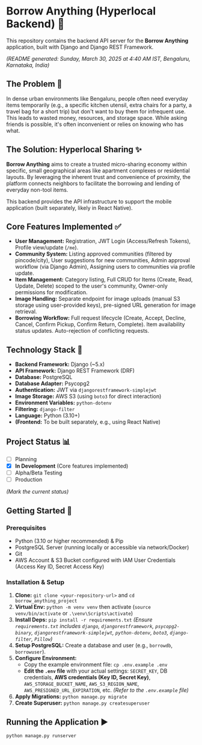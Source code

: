 # Borrow Anything (Hyperlocal Backend) 🤝

This repository contains the backend API server for the **Borrow Anything** application, built with Django and Django REST Framework.

*(README generated: Sunday, March 30, 2025 at 4:40 AM IST, Bengaluru, Karnataka, India)*

## The Problem 🤔

In dense urban environments like Bengaluru, people often need everyday items temporarily (e.g., a specific kitchen utensil, extra chairs for a party, a travel bag for a short trip) but don't want to buy them for infrequent use. This leads to wasted money, resources, and storage space. While asking friends is possible, it's often inconvenient or relies on knowing who has what.

## The Solution: Hyperlocal Sharing ✨

**Borrow Anything** aims to create a trusted micro-sharing economy within specific, small geographical areas like apartment complexes or residential layouts. By leveraging the inherent trust and convenience of proximity, the platform connects neighbors to facilitate the borrowing and lending of everyday non-tool items.

This backend provides the API infrastructure to support the mobile application (built separately, likely in React Native).

## Core Features Implemented ✅

* **User Management:** Registration, JWT Login (Access/Refresh Tokens), Profile view/update (`/me`).
* **Community System:** Listing approved communities (filtered by pincode/city), User suggestions for new communities, Admin approval workflow (via Django Admin), Assigning users to communities via profile update.
* **Item Management:** Category listing, Full CRUD for Items (Create, Read, Update, Delete) scoped to the user's community, Owner-only permissions for modification.
* **Image Handling:** Separate endpoint for image uploads (manual S3 storage using user-provided keys), pre-signed URL generation for image retrieval.
* **Borrowing Workflow:** Full request lifecycle (Create, Accept, Decline, Cancel, Confirm Pickup, Confirm Return, Complete). Item availability status updates. Auto-rejection of conflicting requests.

## Technology Stack 🔧

* **Backend Framework:** Django (~5.x)
* **API Framework:** Django REST Framework (DRF)
* **Database:** PostgreSQL
* **Database Adapter:** Psycopg2
* **Authentication:** JWT via `djangorestframework-simplejwt`
* **Image Storage:** AWS S3 (using `boto3` for direct interaction)
* **Environment Variables:** `python-dotenv`
* **Filtering:** `django-filter`
* **Language:** Python (3.10+)
* **(Frontend:** To be built separately, e.g., using React Native)

## Project Status 📊

* [ ] Planning
* [x] **In Development** (Core features implemented)
* [ ] Alpha/Beta Testing
* [ ] Production

*(Mark the current status)*

## Getting Started 🚀

### Prerequisites

* Python (3.10 or higher recommended) & Pip
* PostgreSQL Server (running locally or accessible via network/Docker)
* Git
* AWS Account & S3 Bucket configured with IAM User Credentials (Access Key ID, Secret Access Key)

### Installation & Setup

1.  **Clone:** `git clone <your-repository-url>` and `cd borrow_anything_project`
2.  **Virtual Env:** `python -m venv venv` then activate (`source venv/bin/activate` or `.\venv\Scripts\activate`)
3.  **Install Deps:** `pip install -r requirements.txt` *(Ensure `requirements.txt` includes `django`, `djangorestframework`, `psycopg2-binary`, `djangorestframework-simplejwt`, `python-dotenv`, `boto3`, `django-filter`, `Pillow`)*
4.  **Setup PostgreSQL:** Create a database and user (e.g., `borrowdb`, `borrowuser`).
5.  **Configure Environment:**
    * Copy the example environment file: `cp .env.example .env`
    * **Edit the `.env` file** with your actual settings: `SECRET_KEY`, DB credentials, **AWS credentials (Key ID, Secret Key)**, `AWS_STORAGE_BUCKET_NAME`, `AWS_S3_REGION_NAME`, `AWS_PRESIGNED_URL_EXPIRATION`, etc. *(Refer to the `.env.example` file)*
6.  **Apply Migrations:** `python manage.py migrate`
7.  **Create Superuser:** `python manage.py createsuperuser`

## Running the Application ▶️

```bash
python manage.py runserver
